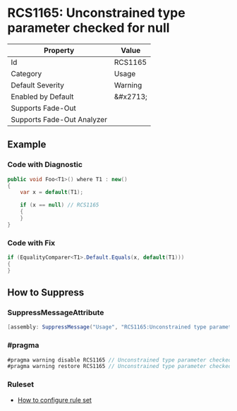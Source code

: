 # RCS1165: Unconstrained type parameter checked for null

| Property | Value |
| -------- | ----- |
| Id | RCS1165 |
| Category | Usage |
| Default Severity | Warning |
| Enabled by Default | &\#x2713; |
| Supports Fade\-Out |  |
| Supports Fade\-Out Analyzer |  |

## Example

### Code with Diagnostic

```csharp
public void Foo<T1>() where T1 : new()
{
    var x = default(T1);

    if (x == null) // RCS1165
    {
    }
}
```

### Code with Fix

```csharp
if (EqualityComparer<T1>.Default.Equals(x, default(T1)))
{
}
```

## How to Suppress

### SuppressMessageAttribute

```csharp
[assembly: SuppressMessage("Usage", "RCS1165:Unconstrained type parameter checked for null.", Justification = "<Pending>")]
```

### \#pragma

```csharp
#pragma warning disable RCS1165 // Unconstrained type parameter checked for null.
#pragma warning restore RCS1165 // Unconstrained type parameter checked for null.
```

### Ruleset

* [How to configure rule set](../HowToConfigureAnalyzers.md)
